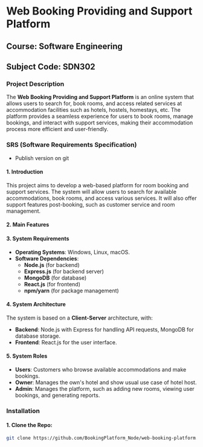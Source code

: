 # Web Booking Providing and Support Platform

## Course: Software Engineering

## Subject Code: SDN302

### Project Description

The **Web Booking Providing and Support Platform** is an online system that allows users to search for, book rooms, and access related services at accommodation facilities such as hotels, hostels, homestays, etc. The platform provides a seamless experience for users to book rooms, manage bookings, and interact with support services, making their accommodation process more efficient and user-friendly.

### **SRS (Software Requirements Specification)**
- Publish version on git 

#### 1. **Introduction**
This project aims to develop a web-based platform for room booking and support services. The system will allow users to search for available accommodations, book rooms, and access various services. It will also offer support features post-booking, such as customer service and room management.

#### 2. **Main Features**

#### 3. **System Requirements**
- **Operating Systems**: Windows, Linux, macOS.
- **Software Dependencies**:
  - **Node.js** (for backend)
  - **Express.js** (for backend server)
  - **MongoDB** (for database)
  - **React.js** (for frontend)
  - **npm/yarn** (for package management)
  
#### 4. **System Architecture**
The system is based on a **Client-Server** architecture, with:
- **Backend**: Node.js with Express for handling API requests, MongoDB for database storage.
- **Frontend**: React.js for the user interface.

#### 5. **System Roles**
- **Users**: Customers who browse available accommodations and make bookings.
- **Owner**: Manages the own's hotel and show usual use case of hotel host.
- **Admin**: Manages the platform, such as adding new rooms, viewing user bookings, and generating reports.

### Installation

#### 1. **Clone the Repo**:
```bash
git clone https://github.com/BookingPlatform_Node/web-booking-platform.git
